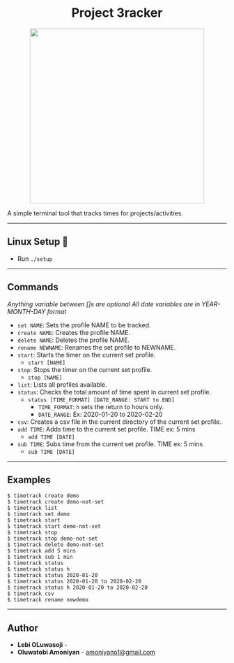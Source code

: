 <h1 align="center">Project 3racker</h1>
<p align="center">
  <img src="https://images.unsplash.com/photo-1512856246663-647a81ef198e?ixlib=rb-1.2.1&ixid=eyJhcHBfaWQiOjEyMDd9&auto=format&fit=crop&w=2005&q=80" height=400px>
</p>

A simple terminal tool that tracks times for projects/activities.

---

## Linux Setup :wrench:
  - Run `./setup`

---

## Commands


*Anything variable between []s are optional*
*All date variables are in YEAR-MONTH-DAY format*

- `set NAME`: Sets the profile NAME to be tracked.
- `create NAME`: Creates the profile NAME.
- `delete NAME`: Deletes the profile NAME.
- `rename NEWNAME`: Renames the set profile to NEWNAME.
- `start`: Starts the timer on the current set profile.
  - `start [NAME]`
- `stop`: Stops the timer on the current set profile.
  - `stop [NAME]`
- `list`: Lists all profiles available.
- `status`: Checks the total amount of time spent in current set profile.
  - `status [TIME_FORMAT] [DATE_RANGE: START to END]`
    - `TIME_FORMAT`: `h` sets the return to hours only.
    - `DATE_RANGE`: Ex: 2020-01-20 to 2020-02-20
- `csv`: Creates a csv file in the current directory of the current set profile.
- `add TIME`: Adds time to the current set profile. TIME ex: 5 mins
  - `add TIME [DATE]`
- `sub TIME`: Subs time from the current set profile. TIME ex: 5 mins
  - `sub TIME [DATE]`

---

## Examples

```
$ timetrack create demo
$ timetrack create demo-not-set
$ timetrack list
$ timetrack set demo
$ timetrack start
$ timetrack start demo-not-set
$ timetrack stop
$ timetrack stop demo-not-set
$ timetrack delete demo-not-set
$ timetrack add 5 mins
$ timetrack sub 1 min
$ timetrack status
$ timetrack status h
$ timetrack status 2020-01-20
$ timetrack status 2020-01-20 to 2020-02-20
$ timetrack status h 2020-01-20 to 2020-02-20
$ timetrack csv
$ timetrack rename newdemo
```

---

## Author
* **Lebi OLuwasoji** - 
* **Oluwatobi Amoniyan** - amoniyano1@gmail.com
